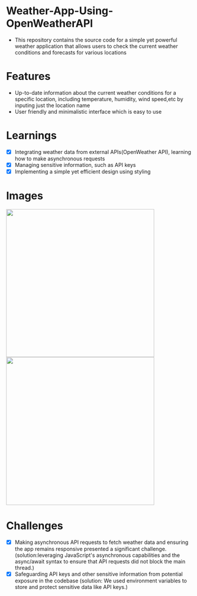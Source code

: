 # Weather-App-Using-OpenWeatherAPI

- This repository contains the source code for a simple yet powerful weather application that allows users to check the current weather conditions and forecasts for various locations
  
# Features
- Up-to-date information about the current weather conditions for a specific location, including temperature, humidity, wind speed,etc by inputing just the location name
- User friendly and minimalistic interface which is easy to use

# Learnings
- [x] Integrating weather data from external APIs(OpenWeather API), learning how to make asynchronous requests
- [x] Managing sensitive information, such as API keys
- [x] Implementing a simple yet efficient design using styling

# Images
<img src="https://github.com/srujan-bidgar/Weather-App-Using-OpenWeatherAPI/assets/139164617/1735406f-0fb2-487e-8cc4-b3f93f40e63b" width="400" height="400" />   <img src="https://github.com/srujan-bidgar/Weather-App-Using-OpenWeatherAPI/assets/139164617/f27f9d80-7061-4d69-a455-5bc7c1133e2d" width="400" height="400" />




 # Challenges
 - [x] Making asynchronous API requests to fetch weather data and ensuring the app remains responsive presented a significant challenge.
       (solution:leveraging JavaScript's asynchronous capabilities and the async/await syntax to ensure that API requests did not block the main thread.)
 - [x] Safeguarding API keys and other sensitive information from potential exposure in the codebase
       (solution: We used environment variables to store and protect sensitive data like API keys.)     
